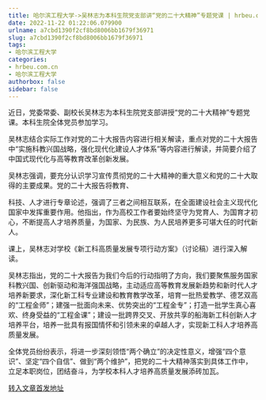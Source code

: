 ```yaml
---
title: 哈尔滨工程大学->吴林志为本科生院党支部讲“党的二十大精神”专题党课 | hrbeu.com.cn
date: 2022-11-22 01:22:06.079900
urlname: a7cbd1390f2cf8bd8006bb1679f36971
slug: a7cbd1390f2cf8bd8006bb1679f36971
tags: 
- 哈尔滨工程大学
categories:
- hrbeu.com.cn
- 哈尔滨工程大学
authorbox: false
sidebar: false
---
```

近日，党委常委、副校长吴林志为本科生院党支部讲授“党的二十大精神”专题党课。本科生院全体党员参加学习。

吴林志结合实际工作对党的二十大报告内容进行相关解读，重点对党的二十大报告中“实施科教兴国战略，强化现代化建设人才体系”等内容进行解读，并简要介绍了中国式现代化与高等教育改革创新发展。

吴林志强调，要充分认识学习宣传贯彻党的二十大精神的重大意义和党的二十大取得的主要成果。党的二十大报告将教育、
<!--more-->
科技、人才进行专章论述，强调了三者之间相互联系，在全面建设社会主义现代化国家中发挥重要作用。他指出，作为高校工作者要始终坚守为党育人、为国育才初心，不断提高人才培养质量，为国家、为民族、为人民培养更多可堪大任的时代新人。

课上，吴林志对学校《新工科高质量发展专项行动方案》（讨论稿）进行深入解读。

吴林志指出，党的二十大报告为我们今后的行动指明了方向，我们要聚焦服务国家科教兴国、创新驱动和海洋强国战略，主动适应高等教育发展新趋势和新时代人才培养新要求，深化新工科专业建设和教育教学改革，培育一批热爱教学、德艺双高的“工程金师”；建强一批面向未来、优势突出的“工程金专”；打造一批学生真心喜欢、终身受益的“工程金课”；建设一批跨界交叉、开放共享的船海新工科创新人才培养平台，培养一批具有报国情怀和引领未来的卓越人才，实现新工科人才培养高质量发展。

全体党员纷纷表示，将进一步深刻领悟“两个确立”的决定性意义，增强“四个意识”、坚定“四个自信”、做到“两个维护”，把党的二十大精神落实到具体工作中，立足本职岗位，团结奋斗，为学校本科人才培养高质量发展添砖加瓦。



[转入文章首发地址](http://gongxue.cn/info/1015/73617.htm)